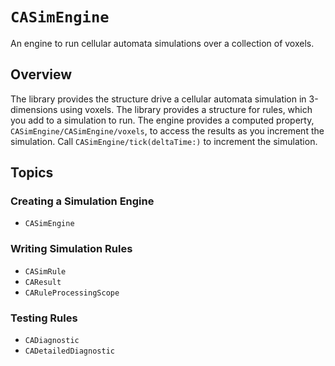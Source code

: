 # ``CASimEngine``

An engine to run cellular automata simulations over a collection of voxels.

## Overview

The library provides the structure drive a cellular automata simulation in 3-dimensions using voxels.
The library provides a structure for rules, which you add to a simulation to run. The engine provides a 
computed property, ``CASimEngine/CASimEngine/voxels``, to access the results as you increment the simulation.
Call ``CASimEngine/tick(deltaTime:)`` to increment the simulation.

## Topics

### Creating a Simulation Engine

- ``CASimEngine``

### Writing Simulation Rules

- ``CASimRule``
- ``CAResult``
- ``CARuleProcessingScope``

### Testing Rules

- ``CADiagnostic``
- ``CADetailedDiagnostic``

